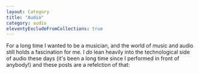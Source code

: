 ```yaml
---
layout: Category
title: "Audio"
category: audio
eleventyExcludeFromCollections: true
---
```


For a long time I wanted to be a musician, and the world of music and audio still holds a fascination for me. I _do_ lean heavily into the technological side of audio these days (it's been a long time since I performed in front of anybody!) and these posts are a refelction of that:
